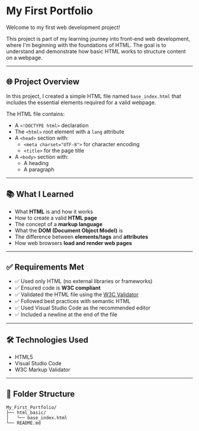 # My First Portfolio

Welcome to my first web development project!

This project is part of my learning journey into front-end web development, where I'm beginning with the foundations of HTML. The goal is to understand and demonstrate how basic HTML works to structure content on a webpage.

---

## 🌐 Project Overview

In this project, I created a simple HTML file named `base_index.html` that includes the essential elements required for a valid webpage.

The HTML file contains:

- A `<!DOCTYPE html>` declaration
- The `<html>` root element with a `lang` attribute
- A `<head>` section with:
  - `<meta charset="UTF-8">` for character encoding
  - `<title>` for the page title
- A `<body>` section with:
  - A heading
  - A paragraph

---

## 📚 What I Learned

- What **HTML** is and how it works
- How to create a valid **HTML page**
- The concept of a **markup language**
- What the **DOM (Document Object Model)** is
- The difference between **elements/tags** and **attributes**
- How web browsers **load and render web pages**

---

## ✅ Requirements Met

- ✅ Used only HTML (no external libraries or frameworks)
- ✅ Ensured code is **W3C compliant**
- ✅ Validated the HTML file using the [W3C Validator](https://validator.w3.org/)
- ✅ Followed best practices with semantic HTML
- ✅ Used Visual Studio Code as the recommended editor
- ✅ Included a newline at the end of the file

---

## 🛠 Technologies Used

- HTML5
- Visual Studio Code
- W3C Markup Validator

---

## 📁 Folder Structure

```plaintext
My_First_Portfolio/
├── html_basic/
│   └── base_index.html
└── README.md

